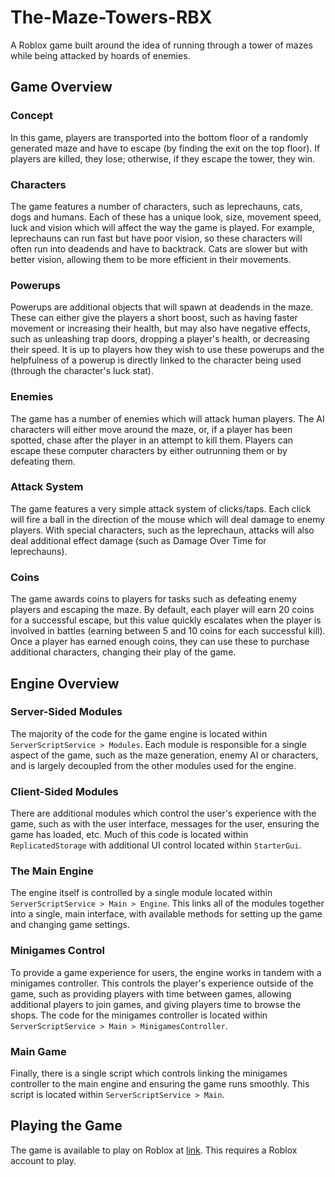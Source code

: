 # The-Maze-Towers-RBX
A Roblox game built around the idea of running through a tower of mazes while being attacked by hoards of enemies.

## Game Overview

### Concept
In this game, players are transported into the bottom floor of a randomly generated maze and have to escape (by finding the exit on the top floor). 
If players are killed, they lose; otherwise, if they escape the tower, they win.

### Characters
The game features a number of characters, such as leprechauns, cats, dogs and humans. Each of these has a unique look, size, movement speed, luck and vision
which will affect the way the game is played. For example, leprechauns can run fast but have poor vision, so these characters will often run into deadends and
have to backtrack. Cats are slower but with better vision, allowing them to be more efficient in their movements.

### Powerups
Powerups are additional objects that will spawn at deadends in the maze. These can either give the players a short boost, such as having faster movement or increasing
their health, but may also have negative effects, such as unleashing trap doors, dropping a player's health, or decreasing their speed. It is up to players how they wish
to use these powerups and the helpfulness of a powerup is directly linked to the character being used (through the character's luck stat).

### Enemies
The game has a number of enemies which will attack human players. The AI characters will either move around the maze, or, if a player has been spotted,
chase after the player in an attempt to kill them. Players can escape these computer characters by either outrunning them or by defeating them.

### Attack System
The game features a very simple attack system of clicks/taps. Each click will fire a ball in the direction of the mouse which will deal damage to enemy players.
With special characters, such as the leprechaun, attacks will also deal additional effect damage (such as Damage Over Time for leprechauns).

### Coins
The game awards coins to players for tasks such as defeating enemy players and escaping the maze. By default, each player will earn 20 coins for a successful
escape, but this value quickly escalates when the player is involved in battles (earning between 5 and 10 coins for each successful kill). Once a player has earned
enough coins, they can use these to purchase additional characters, changing their play of the game.


## Engine Overview
### Server-Sided Modules
The majority of the code for the game engine is located within `ServerScriptService > Modules`. Each module is responsible for a single aspect of the game, such as
the maze generation, enemy AI or characters, and is largely decoupled from the other modules used for the engine.

### Client-Sided Modules
There are additional modules which control the user's experience with the game, such as with the user interface, messages for the user, ensuring the game has loaded,
etc. Much of this code is located within `ReplicatedStorage` with additional UI control located within `StarterGui`.

### The Main Engine
The engine itself is controlled by a single module located within `ServerScriptService > Main > Engine`. This links all of the modules together into a single, main interface,
with available methods for setting up the game and changing game settings.

### Minigames Control
To provide a game experience for users, the engine works in tandem with a minigames controller. This controls the player's experience outside of the game, such as
providing players with time between games, allowing additional players to join games, and giving players time to browse the shops.
The code for the minigames controller is located within `ServerScriptService > Main > MinigamesController`.

### Main Game
Finally, there is a single script which controls linking the minigames controller to the main engine and ensuring the game runs smoothly. This script is located within
`ServerScriptService > Main`.

## Playing the Game
The game is available to play on Roblox at [link](https://www.roblox.com/games/2158884655/The-Maze-Towers). This requires a Roblox account to play.
